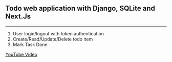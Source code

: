 ## Todo web application with Django, SQLite and Next.Js
--------------------------
1.  User login/logout with token authentication
2.  Create/Read/Update/Delete todo item
3.  Mark Task Done

<p><a href="#">YouTube Video</a></p>
